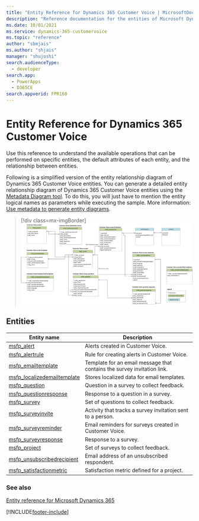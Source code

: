 ```yaml
---
title: "Entity Reference for Dynamics 365 Customer Voice | MicrosoftDocs"
description: "Reference documentation for the entities of Microsoft Dynamics 365 Customer Voice."
ms.date: 10/01/2021
ms.service: dynamics-365-customervoice
ms.topic: "reference"
author: "sbmjais"
ms.author: "shjais"
manager: "shujoshi"
search.audienceType: 
  - developer
search.app: 
  - PowerApps
  - D365CE
search.appverid: FPR160
---
```


# Entity Reference for Dynamics 365 Customer Voice

Use this reference to understand the available operations that can be performed on specific entities, the default attributes of each entity, and the relationship between entities.

Following is a simplified version of the entity relationship diagram of Dynamics 365 Customer Voice entities. You can generate a detailed entity relationship diagram of  Dynamics 365 Customer Voice entities using the [Metadata Diagram tool](https://code.msdn.microsoft.com/Sample-of-generating-a0ba0e47). To do this, you will just have to mention the entity logical names as parameters while executing the sample. More information: [Use metadata to generate entity diagrams](/dynamics365/customer-engagement/developer/use-metadata-generate-entity-diagrams).

> [!div class=mx-imgBorder]
> ![Simplified entity relationship diagram.](../media/er-diagram.png "Simplified entity relationship diagram")

## Entities

|Entity name|Description|
|------|------|
|[msfp_alert](entities/msfp_alert.md)|Alerts created in Customer Voice.|
|[msfp_alertrule](entities/msfp_alertrule.md)|Rule for creating alerts in Customer Voice.|
|[msfp_emailtemplate](entities/msfp_emailtemplate.md)|Template for an email message that contains the survey invitation link.|
|[msfp_localizedemailtemplate](entities/msfp_localizedemailtemplate.md)|Stores localized data for email templates.|
|[msfp_question](entities/msfp_question.md)|Question in a survey to collect feedback.|
|[msfp_questionresponse](entities/msfp_questionresponse.md)|Response to a question in a survey.|
|[msfp_survey](entities/msfp_survey.md)|Set of questions to collect feedback.|
|[msfp_surveyinvite](entities/msfp_surveyinvite.md)|Activity that tracks a survey invitation sent to a person.|
|[msfp_surveyreminder](entities/msfp_surveyinvite.md)|Email reminders for surveys created in Customer Voice.|
|[msfp_surveyresponse](entities/msfp_surveyresponse.md)|Response to a survey.|
|[msfp_project](entities/msfp_project.md)|Set of surveys to collect feedback.|
|[msfp_unsubscribedrecipient](entities/msfp_unsubscribedrecipient.md)|Email address of an unsubscribed respondent.|
|[msfp_satisfactionmetric](entities/msfp_satisfactionmetric.md)|Satisfaction metric defined for a project.|

### See also

[Entity reference for Microsoft Dynamics 365](/dynamics365/customer-engagement/developer/about-entity-reference)


[!INCLUDE[footer-include](../includes/footer-banner.md)]
